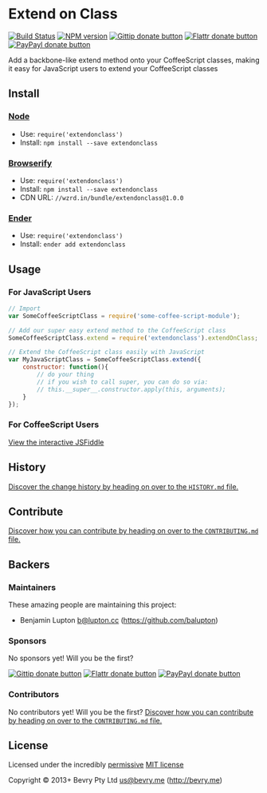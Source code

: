 
<!-- TITLE/ -->

# Extend on Class

<!-- /TITLE -->


<!-- BADGES/ -->

[![Build Status](http://img.shields.io/travis-ci/bevry/extendonclass.png?branch=master)](http://travis-ci.org/bevry/extendonclass "Check this project's build status on TravisCI")
[![NPM version](http://badge.fury.io/js/extendonclass.png)](https://npmjs.org/package/extendonclass "View this project on NPM")
[![Gittip donate button](http://img.shields.io/gittip/bevry.png)](https://www.gittip.com/bevry/ "Donate weekly to this project using Gittip")
[![Flattr donate button](http://img.shields.io/flattr/donate.png?color=yellow)](http://flattr.com/thing/344188/balupton-on-Flattr "Donate monthly to this project using Flattr")
[![PayPayl donate button](http://img.shields.io/paypal/donate.png?color=yellow)](https://www.paypal.com/cgi-bin/webscr?cmd=_s-xclick&hosted_button_id=QB8GQPZAH84N6 "Donate once-off to this project using Paypal")

<!-- /BADGES -->


<!-- DESCRIPTION/ -->

Add a backbone-like extend method onto your CoffeeScript classes, making it easy for JavaScript users to extend your CoffeeScript classes

<!-- /DESCRIPTION -->


<!-- INSTALL/ -->

## Install

### [Node](http://nodejs.org/)
- Use: `require('extendonclass')`
- Install: `npm install --save extendonclass`

### [Browserify](http://browserify.org/)
- Use: `require('extendonclass')`
- Install: `npm install --save extendonclass`
- CDN URL: `//wzrd.in/bundle/extendonclass@1.0.0`

### [Ender](http://ender.jit.su/)
- Use: `require('extendonclass')`
- Install: `ender add extendonclass`

<!-- /INSTALL -->


## Usage

### For JavaScript Users

``` javascript
// Import
var SomeCoffeeScriptClass = require('some-coffee-script-module');

// Add our super easy extend method to the CoffeeScript class
SomeCoffeeScriptClass.extend = require('extendonclass').extendOnClass;

// Extend the CoffeeScript class easily with JavaScript
var MyJavaScriptClass = SomeCoffeeScriptClass.extend({
	constructor: function(){
		// do your thing
		// if you wish to call super, you can do so via:
		// this.__super__.constructor.apply(this, arguments);
	}
});
```

### For CoffeeScript Users

[View the interactive JSFiddle](http://jsfiddle.net/balupton/k9buB/)


<!-- HISTORY/ -->

## History
[Discover the change history by heading on over to the `HISTORY.md` file.](https://github.com/bevry/extendonclass/blob/master/HISTORY.md#files)

<!-- /HISTORY -->


<!-- CONTRIBUTE/ -->

## Contribute

[Discover how you can contribute by heading on over to the `CONTRIBUTING.md` file.](https://github.com/bevry/extendonclass/blob/master/CONTRIBUTING.md#files)

<!-- /CONTRIBUTE -->


<!-- BACKERS/ -->

## Backers

### Maintainers

These amazing people are maintaining this project:

- Benjamin Lupton <b@lupton.cc> (https://github.com/balupton)

### Sponsors

No sponsors yet! Will you be the first?

[![Gittip donate button](http://img.shields.io/gittip/bevry.png)](https://www.gittip.com/bevry/ "Donate weekly to this project using Gittip")
[![Flattr donate button](http://img.shields.io/flattr/donate.png?color=yellow)](http://flattr.com/thing/344188/balupton-on-Flattr "Donate monthly to this project using Flattr")
[![PayPayl donate button](http://img.shields.io/paypal/donate.png?color=yellow)](https://www.paypal.com/cgi-bin/webscr?cmd=_s-xclick&hosted_button_id=QB8GQPZAH84N6 "Donate once-off to this project using Paypal")

### Contributors

No contributors yet! Will you be the first?
[Discover how you can contribute by heading on over to the `CONTRIBUTING.md` file.](https://github.com/bevry/extendonclass/blob/master/CONTRIBUTING.md#files)

<!-- /BACKERS -->


<!-- LICENSE/ -->

## License

Licensed under the incredibly [permissive](http://en.wikipedia.org/wiki/Permissive_free_software_licence) [MIT license](http://creativecommons.org/licenses/MIT/)

Copyright &copy; 2013+ Bevry Pty Ltd <us@bevry.me> (http://bevry.me)

<!-- /LICENSE -->


